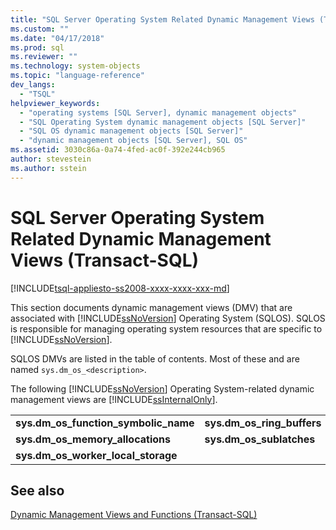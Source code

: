 ```yaml
---
title: "SQL Server Operating System Related Dynamic Management Views (Transact-SQL) | Microsoft Docs"
ms.custom: ""
ms.date: "04/17/2018"
ms.prod: sql
ms.reviewer: ""
ms.technology: system-objects
ms.topic: "language-reference"
dev_langs: 
  - "TSQL"
helpviewer_keywords: 
  - "operating systems [SQL Server], dynamic management objects"
  - "SQL Operating System dynamic management objects [SQL Server]"
  - "SQL OS dynamic management objects [SQL Server]"
  - "dynamic management objects [SQL Server], SQL OS"
ms.assetid: 3030c86a-0a74-4fed-ac0f-392e244cb965
author: stevestein
ms.author: sstein
---
```

# SQL Server Operating System Related Dynamic Management Views (Transact-SQL)
[!INCLUDE[tsql-appliesto-ss2008-xxxx-xxxx-xxx-md](../../includes/tsql-appliesto-ss2008-xxxx-xxxx-xxx-md.md)]

This section documents dynamic management views (DMV) that are associated with [!INCLUDE[ssNoVersion](../../includes/ssnoversion-md.md)] Operating System (SQLOS). SQLOS is responsible for managing operating system resources that are specific to [!INCLUDE[ssNoVersion](../../includes/ssnoversion-md.md)].

SQLOS DMVs are listed in the table of contents. Most of these and are named `sys.dm_os_<description>`.

 The following [!INCLUDE[ssNoVersion](../../includes/ssnoversion-md.md)] Operating System-related dynamic management views are [!INCLUDE[ssInternalOnly](../../includes/ssinternalonly-md.md)].  
  
|||  
|-|-|  
|**sys.dm_os_function_symbolic_name**|**sys.dm_os_ring_buffers**|  
|**sys.dm_os_memory_allocations**|**sys.dm_os_sublatches**|  
|**sys.dm_os_worker_local_storage**||  
  
## See also  
 [Dynamic Management Views and Functions &#40;Transact-SQL&#41;](~/relational-databases/system-dynamic-management-views/system-dynamic-management-views.md)  
  
  

